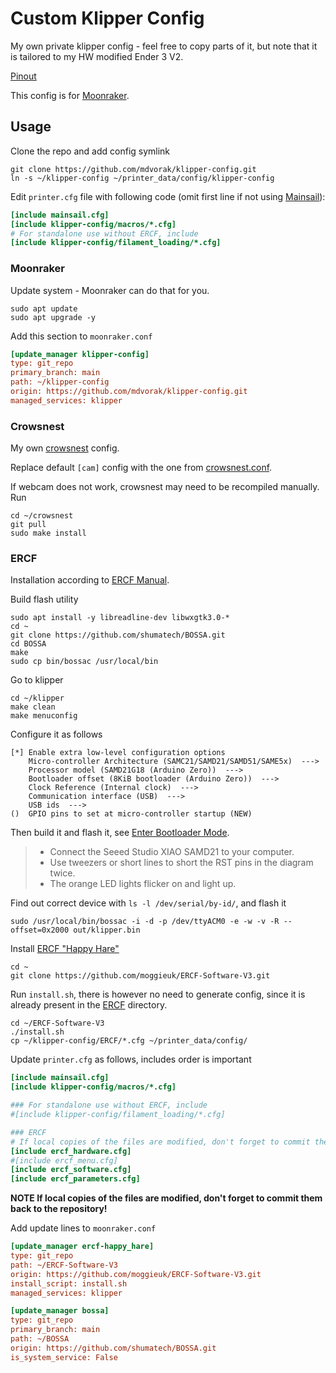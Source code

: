 # Custom Klipper Config

My own private klipper config - feel free to copy parts of it, but note that it is tailored to my HW modified Ender 3 V2.

[Pinout](./_PINOUT.md)

This config is for [Moonraker](https://moonraker.readthedocs.io/en/latest/).

## Usage

Clone the repo and add config symlink

```shell
git clone https://github.com/mdvorak/klipper-config.git
ln -s ~/klipper-config ~/printer_data/config/klipper-config
```

Edit `printer.cfg` file with following code (omit first line if not using [Mainsail](https://github.com/mainsail-crew/mainsail-config#readme)):

```ini
[include mainsail.cfg]
[include klipper-config/macros/*.cfg]
# For standalone use without ERCF, include
[include klipper-config/filament_loading/*.cfg]
```

### Moonraker

Update system - Moonraker can do that for you.

```shell
sudo apt update
sudo apt upgrade -y
```

Add this section to `moonraker.conf`

```ini
[update_manager klipper-config]
type: git_repo
primary_branch: main
path: ~/klipper-config
origin: https://github.com/mdvorak/klipper-config.git
managed_services: klipper
```

### Crowsnest

My own [crowsnest](https://github.com/mainsail-crew/crowsnest#readme) config.

Replace default `[cam]` config with the one from [crowsnest.conf](./crowsnest.conf).

If webcam does not work, crowsnest may need to be recompiled manually. Run

```shell
cd ~/crowsnest
git pull
sudo make install
```

### ERCF

Installation according to [ERCF Manual](https://raw.githubusercontent.com/EtteGit/EnragedRabbitProject/no_toolhead_sensor/Documentation/ERCF_Manual.pdf).

Build flash utility

```shell
sudo apt install -y libreadline-dev libwxgtk3.0-*
cd ~
git clone https://github.com/shumatech/BOSSA.git
cd BOSSA
make
sudo cp bin/bossac /usr/local/bin
```

Go to klipper

```shell
cd ~/klipper
make clean
make menuconfig
```

Configure it as follows

```
[*] Enable extra low-level configuration options
    Micro-controller Architecture (SAMC21/SAMD21/SAMD51/SAME5x)  --->
    Processor model (SAMD21G18 (Arduino Zero))  --->
    Bootloader offset (8KiB bootloader (Arduino Zero))  --->
    Clock Reference (Internal clock)  --->
    Communication interface (USB)  --->
    USB ids  --->
()  GPIO pins to set at micro-controller startup (NEW)
```

Then build it and flash it, see [Enter Bootloader Mode](https://wiki.seeedstudio.com/Seeeduino-XIAO/#enter-bootloader-mode).

> * Connect the Seeed Studio XIAO SAMD21 to your computer.
> * Use tweezers or short lines to short the RST pins in the diagram twice.
> * The orange LED lights flicker on and light up.

Find out correct device with `ls -l /dev/serial/by-id/`, and flash it

```shell
sudo /usr/local/bin/bossac -i -d -p /dev/ttyACM0 -e -w -v -R --offset=0x2000 out/klipper.bin
```

Install [ERCF "Happy Hare"](https://github.com/moggieuk/ERCF-Software-V3)

```shell
cd ~
git clone https://github.com/moggieuk/ERCF-Software-V3.git
```

Run `install.sh`, there is however no need to generate config, since it is already present in the [ERCF](./ERCF) directory.

```shell
cd ~/ERCF-Software-V3
./install.sh
cp ~/klipper-config/ERCF/*.cfg ~/printer_data/config/
```

Update `printer.cfg` as follows, includes order is important

```ini
[include mainsail.cfg]
[include klipper-config/macros/*.cfg]

### For standalone use without ERCF, include
#[include klipper-config/filament_loading/*.cfg]

### ERCF
# If local copies of the files are modified, don't forget to commit them back to the repository!
[include ercf_hardware.cfg]
#[include ercf_menu.cfg]
[include ercf_software.cfg]
[include ercf_parameters.cfg]
```

**NOTE If local copies of the files are modified, don't forget to commit them back to the repository!**

Add update lines to `moonraker.conf`

```ini
[update_manager ercf-happy_hare]
type: git_repo
path: ~/ERCF-Software-V3
origin: https://github.com/moggieuk/ERCF-Software-V3.git
install_script: install.sh
managed_services: klipper

[update_manager bossa]
type: git_repo
primary_branch: main
path: ~/BOSSA
origin: https://github.com/shumatech/BOSSA.git
is_system_service: False
```
